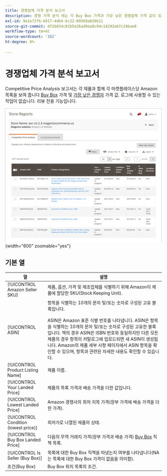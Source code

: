 ```yaml
---
title: 경쟁업체 가격 분석 보고서
description: 경쟁 가격 분석 에는 각 Buy Box 가격과 가장 낮은 경쟁업체 가격 값이 있는 시장별 Amazon 목록이 표시됩니다.
exl-id: 9e1e72f6-6917-4db4-bc32-09569a028b11
source-git-commit: df26834c81b5e26ad0ea8c94c14292eb7c24bae8
workflow-type: tm+mt
source-wordcount: '262'
ht-degree: 0%

---
```


# 경쟁업체 가격 분석 보고서

Competitive Price Analysis 보고서는 각 제품과 함께 각 마켓플레이스당 Amazon 목록을 보여 줍니다 [Buy Box](./buy-box-competitor-pricing.md) 가격 및 [가장 낮은 경쟁자](./lowest-competitor-pricing.md) 가격 값. 로그에 사용할 수 있는 작업이 없습니다. 리뷰 전용 기능입니다.

![경쟁업체 가격 분석 보고서](assets/amazon-competitive-price-analysis.png){width="600" zoomable="yes"}

## 기본 열

| 열 | 설명 |
|--- |--- |
| [!UICONTROL Amazon Seller SKU] | 제품, 옵션, 가격 및 제조업체를 식별하기 위해 Amazon이 제품에 할당한 SKU(Stock Keeping Unit). |
| [!UICONTROL ASIN] | 항목을 식별하는 10개의 문자 및/또는 숫자로 구성된 고유 블록입니다.<br><br>ASIN은 Amazon 표준 식별 번호를 나타냅니다. ASIN은 항목을 식별하는 10개의 문자 및/또는 숫자로 구성된 고유한 블록입니다. 책의 경우 ASIN은 ISBN 번호와 동일하지만 다른 모든 제품의 경우 항목이 카탈로그에 업로드되면 새 ASIN이 생성됩니다. Amazon의 제품 세부 사항 페이지에서 ASIN 항목을 확인할 수 있으며, 항목과 관련된 자세한 내용도 확인할 수 있습니다. |
| [!UICONTROL Product Listing Name] | 제품 이름. |
| [!UICONTROL Your Landed Price] | 제품의 목록 가격과 배송 가격을 더한 값입니다. |
| [!UICONTROL Lowest Landed Price] | Amazon 경쟁사의 최저 지목 가격(장부 가격에 배송 가격을 더한 가격). |
| [!UICONTROL Condition (lowest price)] | 최저가로 나열된 제품의 상태. |
| [!UICONTROL Buy Box Landed Price] | 다음의 무역 거래지 가격(장부 가격과 배송 가격) [Buy Box](./buy-box-competitor-pricing.md) 직책 목록. |
| [!UICONTROL Is Seller (Buy Box)] | 목록에 대한 Buy Box 직책을 따냈는지 여부를 나타냅니다(NA는 목록에 대한 Buy Box 가격이 없음을 의미함). |
| 조건(Buy Box) | Buy Box 위치 목록의 조건. |
